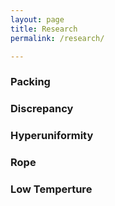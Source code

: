 ```yaml
---
layout: page
title: Research
permalink: /research/

---
```

### Packing

### Discrepancy

### Hyperuniformity

### Rope

### Low Temperture

